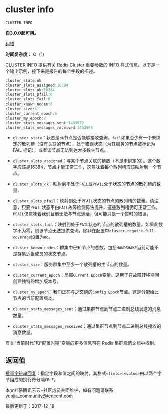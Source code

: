 # cluster info

```javascript
CLUSTER INFO
```

**自3.0.0起可用。**

[纠错](javascript:;)

**时间复杂度：** O（1）

CLUSTER INFO 提供有关 Redis Cluster 重要参数的 INFO 样式信息。以下是一个输出示例，接下来是报告的每个字段的描述。

```javascript
cluster_state:ok
cluster_slots_assigned:16384
cluster_slots_ok:16384
cluster_slots_pfail:0
cluster_slots_fail:0
cluster_known_nodes:6
cluster_size:3
cluster_current_epoch:6
cluster_my_epoch:2
cluster_stats_messages_sent:1483972
cluster_stats_messages_received:1483968
```

- `cluster_state`：状态是`ok`节点是否能够接收查询。`fail`如果至少有一个未绑定的散列槽（没有关联的节点），处于错误状态（为其服务的节点被标记为 FAIL 标记），或者该节点无法到达大多数主节点。

- `cluster_slots_assigned`：与某个节点关联的槽数（不是未绑定的）。这个数字应该是16384，节点才能正常工作，这意味着每个散列槽应该映射到一个节点。

- `cluster_slots_ok`：映射到不处于`FAIL`或`PFAIL`处于状态的节点的散列槽的数量。

- `cluster_slots_pfail`：映射到处于`PFAIL`状态的节点的散列槽的数量。请注意，只要`PFAIL`状态不由`FAIL`故障检测算法提升，这些散列槽仍可正常工作。`PFAIL`仅意味着我们目前无法与节点通话，但可能只是一个暂时的错误。

- `cluster_slots_fail`：映射到处于`FAIL`状态的节点的散列槽的数量。如果此数字不为零，则该节点无法提供查询，除非在配置中`cluster-require-full-coverage`设置为`no`。

- `cluster_known_nodes`：群集中已知节点的总数，包括`HANDSHAKE`当前可能不是群集适当成员的状态节点。

- `cluster_size`：服务群集中至少一个散列槽的主节点的数量。

- `cluster_current_epoch`：局部`Current Epoch`变量。这用于在故障转移期间创建独特的增加版本号。

- `cluster_my_epoch`：我们正在与之交谈的`Config Epoch`节点。这是分配给此节点的当前配置版本。

- `cluster_stats_messages_sent`：通过集群节点到节点二进制总线发送的消息数量。

- `cluster_stats_messages_received`：通过集群节点到节点二进制总线接收的消息数量。

有关“当前时代”和“配置时期”变量的更多信息可在 Redis 集群规范文档中找到。

## 返回值

[批量字符串回复](https://redis.io/topics/protocol#bulk-string-reply)：指定字段和值之间的映射，其格式`<field>:<value>`由以两个字节组成的换行符分隔`CRLF`。

本文档系腾讯云云+社区成员共同维护，如有问题请联系 yunjia_community@tencent.com

最后更新于：2017-12-18
